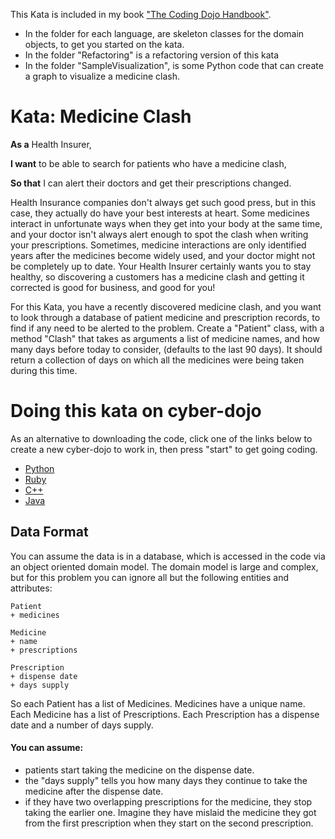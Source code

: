 This Kata is included in my book ["The Coding Dojo Handbook"](http://leanpub.com/codingdojohandbook). 

- In the folder for each language, are skeleton classes for the domain objects, to get you started on the kata.
- In the folder "Refactoring" is a refactoring version of this kata
- In the folder "SampleVisualization", is some Python code that can create a graph to visualize a medicine clash.

# Kata: Medicine Clash

__As a__ Health Insurer,

__I want__ to be able to search for patients who have a medicine clash,

__So that__ I can alert their doctors and get their prescriptions changed.

Health Insurance companies don't always get such good press, but in this case, they actually do have your best interests at heart.
Some medicines interact in unfortunate ways when they get into your body at the same time, and your doctor isn't always alert enough to spot the clash when writing your prescriptions.
Sometimes, medicine interactions are only identified years after the medicines become widely used, and your doctor might not be completely up to date.
Your Health Insurer certainly wants you to stay healthy, so discovering a customers has a medicine clash and getting it corrected is good for business, and good for you!

For this Kata, you have a recently discovered medicine clash, and you want to look through a database of patient medicine and prescription records, to find if any need to be alerted to the problem.
Create a "Patient" class, with a method "Clash" that takes as arguments a list of medicine names, and how many days before today to consider, (defaults to the last 90 days).
It should return a collection of days on which all the medicines were being taken during this time.

# Doing this kata on cyber-dojo

As an alternative to downloading the code, click one of the links below to create a new cyber-dojo to work in, then press "start" to get going coding.

- [Python](http://cyber-dojo.com/forker/fork/0B0F2D70B1?avatar=lion&tag=2)
- [Ruby](http://cyber-dojo.com/forker/fork/DFDB32D26B?avatar=elephant&tag=9)
- [C++](http://www.cyber-dojo.com/forker/fork/E733A0E0C5?avatar=koala&tag=15)
- [Java](http://cyber-dojo.com/forker/fork/87DE97E099?avatar=lion&tag=34)

## Data Format

You can assume the data is in a database, which is accessed in the code via an object oriented domain model.
The domain model is large and complex, but for this problem you can ignore all but the following entities and attributes:

    Patient
    + medicines

    Medicine
    + name
    + prescriptions

    Prescription
    + dispense date
    + days supply


So each Patient has a list of Medicines.
Medicines have a unique name. Each Medicine has a list of Prescriptions.
Each Prescription has a dispense date and a number of days supply.

#### You can assume:

- patients start taking the medicine on the dispense date.
- the "days supply" tells you how many days they continue to take the medicine after the dispense date.
- if they have two overlapping prescriptions for the medicine, they stop taking the earlier one.
  Imagine they have mislaid the medicine they got from the first prescription when they start on the second prescription.

